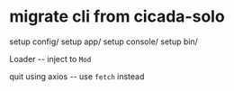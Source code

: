 # migrate cli from cicada-solo

setup config/
setup app/
setup console/
setup bin/

Loader -- inject to `Mod`

quit using axios -- use `fetch` instead
